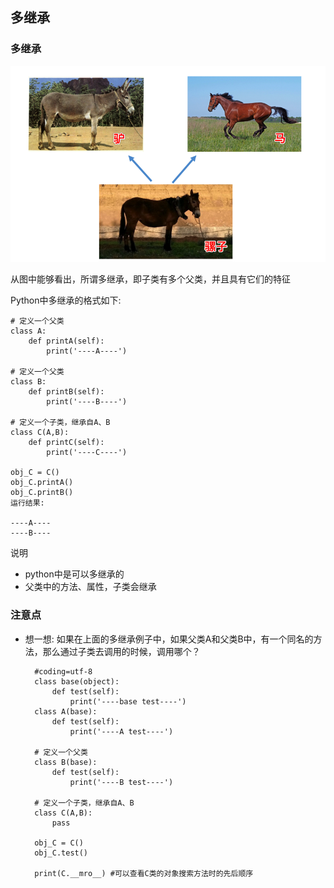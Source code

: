 ## 多继承
###  多继承

![alt文本](Images/01-第9天-7.png "Title")

从图中能够看出，所谓多继承，即子类有多个父类，并且具有它们的特征

Python中多继承的格式如下:

    # 定义一个父类
    class A:
        def printA(self):
            print('----A----')

    # 定义一个父类
    class B:
        def printB(self):
            print('----B----')

    # 定义一个子类，继承自A、B
    class C(A,B):
        def printC(self):
            print('----C----')

    obj_C = C()
    obj_C.printA()
    obj_C.printB()
    运行结果:

    ----A----
    ----B----
说明
+ python中是可以多继承的
+ 父类中的方法、属性，子类会继承

### 注意点
+ 想一想:
如果在上面的多继承例子中，如果父类A和父类B中，有一个同名的方法，那么通过子类去调用的时候，调用哪个？

        #coding=utf-8
        class base(object):
            def test(self):
                print('----base test----')
        class A(base):
            def test(self):
                print('----A test----')

        # 定义一个父类
        class B(base):
            def test(self):
                print('----B test----')

        # 定义一个子类，继承自A、B
        class C(A,B):
            pass

        obj_C = C()
        obj_C.test()

        print(C.__mro__) #可以查看C类的对象搜索方法时的先后顺序
